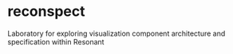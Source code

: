 # reconspect
Laboratory for exploring visualization component architecture and specification
within Resonant
